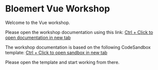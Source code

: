 # Bloemert Vue Workshop

Welcome to the Vue workshop.

Please open the workshop documentation using this link: [Ctrl + Click to open documentation in new tab](https://n9713.csb.app/)

The workshop documentation is based on the following CodeSandbox template: [Ctrl + Click to open sandbox in new tab](https://codesandbox.io/s/github/mrwatts/Vue-Workshop-Start)

Please open the template and start working from there.

